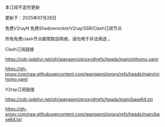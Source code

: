 本订阅不定时更新

更新于：2025年07月28日


免费V2rayN 免费Shadowrocket/V2ray/SSR/Clash订阅节点

所有免费clash节点都爬取自网络，请勿用于非法用途 。



Clash订阅链接

https://cdn.jsdelivr.net/gh/wanganni/proxy@refs/heads/main/mihomo.yaml

https://gh-proxy.com/raw.githubusercontent.com/wanganni/proxy/refs/heads/main/mihomo.yaml

V2ray订阅链接

https://cdn.jsdelivr.net/gh/wanganni/proxy@refs/heads/main/base64.txt

https://gh-proxy.com/raw.githubusercontent.com/wanganni/proxy/refs/heads/main/base64.txt
